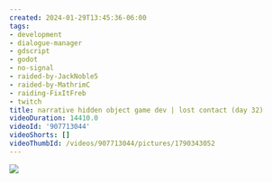 ```yaml
---
created: 2024-01-29T13:45:36-06:00
tags:
- development
- dialogue-manager
- gdscript
- godot
- no-signal
- raided-by-JackNoble5
- raided-by-MathrimC
- raiding-FixItFreb
- twitch
title: narrative hidden object game dev | lost contact (day 32)
videoDuration: 14410.0
videoId: '907713044'
videoShorts: []
videoThumbId: /videos/907713044/pictures/1790343052
---
```


![](20240129194536.jpg)
